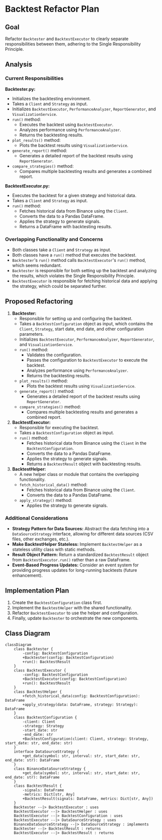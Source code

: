 # Backtest Refactor Plan

## Goal

Refactor `Backtester` and `BacktestExecutor` to clearly separate responsibilities between them, adhering to the Single Responsibility Principle.

## Analysis

### Current Responsibilities

**Backtester.py:**

*   Initializes the backtesting environment.
*   Takes a `Client` and `Strategy` as input.
*   Initializes `BacktestExecutor`, `PerformanceAnalyzer`, `ReportGenerator`, and `VisualizationService`.
*   `run()` method:
    *   Executes the backtest using `BacktestExecutor`.
    *   Analyzes performance using `PerformanceAnalyzer`.
    *   Returns the backtesting results.
*   `plot_results()` method:
    *   Plots the backtest results using `VisualizationService`.
*   `generate_report()` method:
    *   Generates a detailed report of the backtest results using `ReportGenerator`.
*   `compare_strategies()` method:
    *   Compares multiple backtesting results and generates a combined report.

**BacktestExecutor.py:**

*   Executes the backtest for a given strategy and historical data.
*   Takes a `Client` and `Strategy` as input.
*   `run()` method:
    *   Fetches historical data from Binance using the `Client`.
    *   Converts the data to a Pandas DataFrame.
    *   Applies the strategy to generate signals.
    *   Returns a DataFrame with backtesting results.

### Overlapping Functionality and Concerns

*   Both classes take a `Client` and `Strategy` as input.
*   Both classes have a `run()` method that executes the backtest.
*   `Backtester`'s `run()` method calls `BacktestExecutor`'s `run()` method, which seems redundant.
*   `Backtester` is responsible for both setting up the backtest and analyzing the results, which violates the Single Responsibility Principle.
*   `BacktestExecutor` is responsible for fetching historical data and applying the strategy, which could be separated further.

## Proposed Refactoring

1.  **Backtester:**
    *   Responsible for setting up and configuring the backtest.
    *   Takes a `BacktestConfiguration` object as input, which contains the `Client`, `Strategy`, start date, end date, and other configuration parameters.
    *   Initializes `BacktestExecutor`, `PerformanceAnalyzer`, `ReportGenerator`, and `VisualizationService`.
    *   `run()` method:
        *   Validates the configuration.
        *   Passes the configuration to `BacktestExecutor` to execute the backtest.
        *   Analyzes performance using `PerformanceAnalyzer`.
        *   Returns the backtesting results.
    *   `plot_results()` method:
        *   Plots the backtest results using `VisualizationService`.
    *   `generate_report()` method:
        *   Generates a detailed report of the backtest results using `ReportGenerator`.
    *   `compare_strategies()` method:
        *   Compares multiple backtesting results and generates a combined report.
2.  **BacktestExecutor:**
    *   Responsible for executing the backtest.
    *   Takes a `BacktestConfiguration` object as input.
    *   `run()` method:
        *   Fetches historical data from Binance using the `Client` in the `BacktestConfiguration`.
        *   Converts the data to a Pandas DataFrame.
        *   Applies the strategy to generate signals.
        *   Returns a `BacktestResult` object with backtesting results.
3.  **BacktestHelper:**
    *   A new helper class or module that contains the overlapping functionality.
    *   `fetch_historical_data()` method:
        *   Fetches historical data from Binance using the `Client`.
        *   Converts the data to a Pandas DataFrame.
    *   `apply_strategy()` method:
        *   Applies the strategy to generate signals.

### Additional Considerations

*   **Strategy Pattern for Data Sources:** Abstract the data fetching into a `DataSourceStrategy` interface, allowing for different data sources (CSV files, other exchanges, etc.).
*   **Make BacktestHelper Stateless:** Implement `BacktestHelper` as a stateless utility class with static methods.
*   **Result Object Pattern:** Return a standardized `BacktestResult` object from `BacktestExecutor.run()` rather than a raw DataFrame.
*   **Event-Based Progress Updates:** Consider an event system for providing progress updates for long-running backtests (future enhancement).

## Implementation Plan

1.  Create the `BacktestConfiguration` class first.
2.  Implement the `BacktestHelper` with the shared functionality.
3.  Refactor `BacktestExecutor` to use the helper and configuration.
4.  Finally, update `Backtester` to orchestrate the new components.

## Class Diagram

```mermaid
classDiagram
    class Backtester {
        -config: BacktestConfiguration
        +Backtester(config: BacktestConfiguration)
        +run(): BacktestResult
    }
    class BacktestExecutor {
        -config: BacktestConfiguration
        +BacktestExecutor(config: BacktestConfiguration)
        +run(): BacktestResult
    }
    class BacktestHelper {
        +fetch_historical_data(config: BacktestConfiguration): DataFrame
        +apply_strategy(data: DataFrame, strategy: Strategy): DataFrame
    }
    class BacktestConfiguration {
        -client: Client
        -strategy: Strategy
        -start_date: str
        -end_date: str
        +BacktestConfiguration(client: Client, strategy: Strategy, start_date: str, end_date: str)
    }
    interface DataSourceStrategy {
        +get_data(symbol: str, interval: str, start_date: str, end_date: str): DataFrame
    }
    class BinanceDataSourceStrategy {
        +get_data(symbol: str, interval: str, start_date: str, end_date: str): DataFrame
    }
    class BacktestResult {
        -signals: DataFrame
        -metrics: Dict[str, Any]
        +BacktestResult(signals: DataFrame, metrics: Dict[str, Any])
    }
    Backtester --|> BacktestExecutor : uses
    BacktestExecutor --|> BacktestHelper : uses
    BacktestExecutor --|> BacktestConfiguration : uses
    BacktestExecutor --|> DataSourceStrategy : uses
    BinanceDataSourceStrategy --|> DataSourceStrategy : implements
    Backtester --|> BacktestResult : returns
    BacktestExecutor --|> BacktestResult : returns